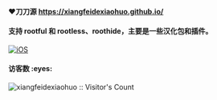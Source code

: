 #### ❤️刀刀源 https://xiangfeidexiaohuo.github.io/

#### 支持 rootful 和 rootless、roothide，主要是一些汉化包和插件。

[![iOS](https://img.shields.io/badge/秋名山巨魔俱乐部-f13232?style=flat-square&logo=apple&logoColor=ffffff)](https://t.me/ae86_ios)

<h4 align="left">访客数 :eyes:</h4>

<p align="left"><img src="https://profile-counter.glitch.me/xiangfeidexiaohuo/count.svg" alt="xiangfeidexiaohuo :: Visitor's Count" /></p>

